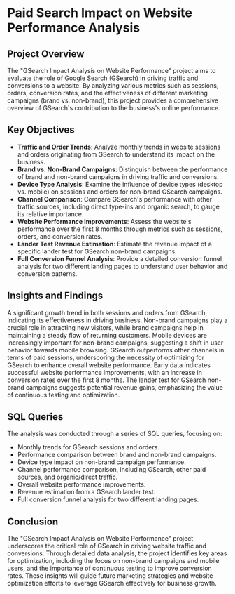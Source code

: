 # Paid Search Impact on Website Performance Analysis 

## Project Overview

The "GSearch Impact Analysis on Website Performance" project aims to evaluate the role of Google Search (GSearch) in driving traffic and conversions to a website. By analyzing various metrics such as sessions, orders, conversion rates, and the effectiveness of different marketing campaigns (brand vs. non-brand), this project provides a comprehensive overview of GSearch's contribution to the business's online performance.

## Key Objectives

- **Traffic and Order Trends**: Analyze monthly trends in website sessions and orders originating from GSearch to understand its impact on the business.
- **Brand vs. Non-Brand Campaigns**: Distinguish between the performance of brand and non-brand campaigns in driving traffic and conversions.
- **Device Type Analysis**: Examine the influence of device types (desktop vs. mobile) on sessions and orders for non-brand GSearch campaigns.
- **Channel Comparison**: Compare GSearch's performance with other traffic sources, including direct type-ins and organic search, to gauge its relative importance.
- **Website Performance Improvements**: Assess the website's performance over the first 8 months through metrics such as sessions, orders, and conversion rates.
- **Lander Test Revenue Estimation**: Estimate the revenue impact of a specific lander test for GSearch non-brand campaigns.
- **Full Conversion Funnel Analysis**: Provide a detailed conversion funnel analysis for two different landing pages to understand user behavior and conversion patterns.

## Insights and Findings

A significant growth trend in both sessions and orders from GSearch, indicating its effectiveness in driving business.
Non-brand campaigns play a crucial role in attracting new visitors, while brand campaigns help in maintaining a steady flow of returning customers.
Mobile devices are increasingly important for non-brand campaigns, suggesting a shift in user behavior towards mobile browsing.
GSearch outperforms other channels in terms of paid sessions, underscoring the necessity of optimizing for GSearch to enhance overall website performance.
Early data indicates successful website performance improvements, with an increase in conversion rates over the first 8 months.
The lander test for GSearch non-brand campaigns suggests potential revenue gains, emphasizing the value of continuous testing and optimization.

## SQL Queries

The analysis was conducted through a series of SQL queries, focusing on:

- Monthly trends for GSearch sessions and orders.
- Performance comparison between brand and non-brand campaigns.
- Device type impact on non-brand campaign performance.
- Channel performance comparison, including GSearch, other paid sources, and organic/direct traffic.
- Overall website performance improvements.
- Revenue estimation from a GSearch lander test.
- Full conversion funnel analysis for two different landing pages.
  
## Conclusion

The "GSearch Impact Analysis on Website Performance" project underscores the critical role of GSearch in driving website traffic and conversions. Through detailed data analysis, the project identifies key areas for optimization, including the focus on non-brand campaigns and mobile users, and the importance of continuous testing to improve conversion rates. These insights will guide future marketing strategies and website optimization efforts to leverage GSearch effectively for business growth.
